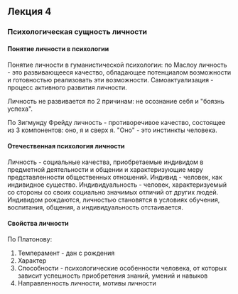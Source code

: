 ## Лекция 4

### Психологическая сущность личности

#### Понятие личности в психологии

Понятие личности в гуманистической психологии: по Маслоу личность - это развивающееся качество, обладающее потенциалом возможности и готовностью реализовать эти возможности. Самоактуализация - процесс активного развития личности.

Личность не развивается по 2 причинам: не осознание себя и "боязнь успеха".

По Зигмунду Фрейду личность - противоречивое качество, состоящее из 3 компонентов: оно, я и сверх я. "Оно" - это инстинкты человека.

#### Отечественная психология личности

Личность - социальные качества, приобретаемые индивидом в предметной деятельности и общении и характеризующие меру представленности общественных отношений. Индивид - человек, как индивидное существо. Индивидуальность - человек, характеризуемый со стороны со своих социально значимых отличий от других людей. Индивидом рождаются, личностью становятся в условиях обучения, воспитания, общения, а индивидуальность отстаивается.

#### Свойства личности

По Платонову:

1. Темперамент - дан с рождения
2. Характер
3. Способности - психологические особенности человека, от которых зависит успешность приобретения знаний, умений и навыков
4. Направленность личности, мотивы личности

